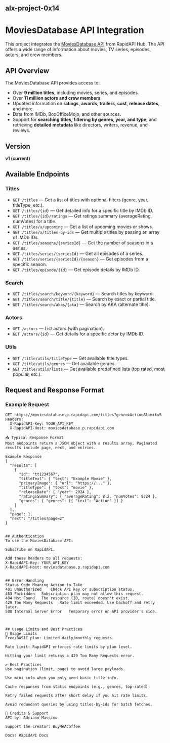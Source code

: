 ## alx-project-0x14

# MoviesDatabase API Integration

This project integrates the [MoviesDatabase API](https://rapidapi.com/SAdrian13/api/moviesdatabase) from RapidAPI Hub. The API offers a wide range of information about movies, TV series, episodes, actors, and crew members.

## API Overview

The MoviesDatabase API provides access to:

- Over **9 million titles**, including movies, series, and episodes.
- Over **11 million actors and crew members**.
- Updated information on **ratings**, **awards**, **trailers**, **cast**, **release dates**, and more.
- Data from IMDb, BoxOfficeMojo, and other sources.
- Support for **searching titles, filtering by genres, year, and type**, and retrieving **detailed metadata** like directors, writers, revenue, and reviews.

## Version

**v1 (current)**

## Available Endpoints

### Titles
- `GET /titles` — Get a list of titles with optional filters (genre, year, titleType, etc.).
- `GET /titles/{id}` — Get detailed info for a specific title by IMDb ID.
- `GET /titles/{id}/ratings` — Get ratings summary (averageRating, numVotes) for a title.
- `GET /titles/x/upcoming` — Get a list of upcoming movies or shows.
- `GET /titles/x/titles-by-ids` — Get multiple titles by passing an array of IMDb IDs.
- `GET /titles/seasons/{seriesId}` — Get the number of seasons in a series.
- `GET /titles/series/{seriesId}` — Get all episodes of a series.
- `GET /titles/series/{seriesId}/{season}` — Get episodes from a specific season.
- `GET /titles/episode/{id}` — Get episode details by IMDb ID.

### Search
- `GET /titles/search/keyword/{keyword}` — Search titles by keyword.
- `GET /titles/search/title/{title}` — Search by exact or partial title.
- `GET /titles/search/akas/{aka}` — Search by AKA (alternate title).

### Actors
- `GET /actors` — List actors (with pagination).
- `GET /actors/{id}` — Get details for a specific actor by IMDb ID.

### Utils
- `GET /title/utils/titleType` — Get available title types.
- `GET /title/utils/genres` — Get available genres.
- `GET /title/utils/lists` — Get available predefined lists (top rated, most popular, etc.).

## Request and Response Format

### Example Request

```http
GET https://moviesdatabase.p.rapidapi.com/titles?genre=Action&limit=5
Headers:
  X-RapidAPI-Key: YOUR_API_KEY
  X-RapidAPI-Host: moviesdatabase.p.rapidapi.com

📥 Typical Response Format
Most endpoints return a JSON object with a results array. Paginated results include page, next, and entries.

Example Response
{
  "results": [
    {
      "id": "tt1234567",
      "titleText": { "text": "Example Movie" },
      "primaryImage": { "url": "https://..." },
      "titleType": { "text": "movie" },
      "releaseDate": { "year": 2024 },
      "ratingsSummary": { "averageRating": 8.2, "numVotes": 9324 },
      "genres": { "genres": [{ "text": "Action" }] }
    }
  ],
  "page": 1,
  "next": "/titles?page=2"
}


## Authentication
To use the MoviesDatabase API:

Subscribe on RapidAPI.

Add these headers to all requests:
X-RapidAPI-Key: YOUR_API_KEY
X-RapidAPI-Host: moviesdatabase.p.rapidapi.com


## Error Handling
Status Code	Meaning	Action to Take
401	Unauthorized	Check API key or subscription status.
403	Forbidden	Subscription plan may not allow this request.
404	Not Found	The resource (ID, route) doesn't exist.
429	Too Many Requests	Rate limit exceeded. Use backoff and retry later.
500	Internal Server Error	Temporary error on API provider's side.



## Usage Limits and Best Practices
🚦 Usage Limits
Free/BASIC plan: Limited daily/monthly requests.

Rate Limit: RapidAPI enforces rate limits by plan level.

Hitting your limit returns a 429 Too Many Requests error.

✔️ Best Practices
Use pagination (limit, page) to avoid large payloads.

Use mini_info when you only need basic title info.

Cache responses from static endpoints (e.g., genres, top-rated).

Retry failed requests after short delay if you hit rate limits.

Avoid redundant queries by using titles-by-ids for batch fetches.

🧠 Credits & Support
API by: Adriano Massimo

Support the creator: BuyMeACoffee

Docs: RapidAPI Docs

